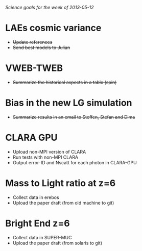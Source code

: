*Science goals for the week of 2013-05-12*

LAEs cosmic variance
====================
* ~~Update references~~
* ~~Send best models to Julian~~

VWEB-TWEB
=========
* ~~Summarize the historical aspects in a table (spin)~~

Bias in the new LG simulation
=============================
* ~~Summarize results in an email to Steffen, Stefan and Dima~~

CLARA GPU
=========
* Upload non-MPI version of CLARA
* Run tests with non-MPI CLARA
* Output error-ID and Nscatt for each photon in CLARA-GPU

Mass to Light ratio at z=6
==========================
* Collect data in erebos 
* Upload the paper draft (from old machine to git)

Bright End z=6
==============
* Collect data in SUPER-MUC
* Upload the paper draft (from solaris to git)


